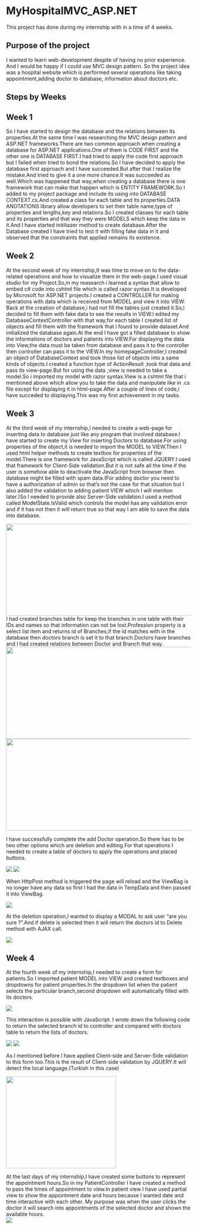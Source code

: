 # MyHospitalMVC_ASP.NET

This project has done during my internship with in a time of 4 weeks.

## Purpose of the project
I wanted to learn web-development despite of having no prior experience. And I would be happy if I could use MVC design pattern. So the project idea was a hospital website which is performed
several operations like taking appointment,adding doctor to database, information about doctors etc.

## Steps by Weeks

## Week 1

So I have started to design the database and the relations between its properties.At the same time I was researching the MVC design pattern and ASP.NET frameworks.There are two common approach when creating a database for ASP.NET applications.One of them is CODE FIRST and the other one is DATABASE FIRST.I had tried to apply the code first approach but I failed when tried to bond the relations.So I have decided to apply the database first approach and I have succeeded.But after that I realize the mistake.And tried to give it a one more chance.It was succeeded as well.Which was happened that way,when creating a database there is one framework that can make that happen which is ENTITY FRAMEWORK.So I added to my project package and include its using into  DATABASE CONTEXT.cs.And created a class for each table and its properties.DATA ANOTATIONS library allow developers to set their table name,type of properties and lengths,key and relations.So I created classes for each table and  its properties and that way they were MODELS which keep the data in it.And I have started initiliazer method to create database.After the Database created I have tried to test it with filling  fake data in it and observed that the constraints that applied remains its existence.

## Week 2
At the second week of my internship,It was time to move on to the data-related operations and how to visualize them in the web-page.I used visual studio for my Project.So,in my reasearch i learned a syntax that allow to embed c# code into cshtml file which is called razor syntax.It is developed by Microsoft for ASP.NET projects.I created a CONTROLLER for making operations with data which is received from MODEL and view it into VIEW.
Back at the creation of database,i had not fill the tables just created it.So,I decided to fill them with fake data to see the results in VIEW.I edited my DatabaseContextController with that way,for each table I created list of objects and fill them with the framework that i found to provide dataset.And initialized the database again.At the end I have got a filled database to show the informations of doctors and patients into VIEW.For displaying the data into View,the data must be taken from database and pass it to the controller then controller can pass it to the VIEW.In my homepageController,I created an object of DatabaseContext and took those list of objects into a same kinds of objects.I created a function type of ActionResult ,took that data and pass its view-page.But for using the data ,view is needed to take a model.So i imported my model with razor syntax.View is a cshtml file that i mentioned above which allow you to take the data and manipulate like in .cs file except for displaying it in html-page.After a couple of lines of code,i have succeded to displaying.This was my first achievement in my tasks.

## Week 3
At the third week of my internship,I needed to create a web-page for inserting data to database just like any program that involved database.I have started to create my View for inserting Doctors to database.For using properties of the object,it is needed to import the MODEL to VIEW.Then I used html helper methods to create textbox for properties of the model.There is one framework for JavaScript which is called JQUERY.I used that framework for Client-Side validation.But it is not safe all the time if the user is somehow able to deactivate the JavaScript from browser then database might be filled with spam data.(For adding doctor you need to have a authorization of admin so that’s not the case for that situation but I also added the validation to adding patient VIEW which I will mention later.)So I needed to provide also Server-Side validation.I used a method called ModelState.IsValid which controls the model has any validation error and if it has not then it will return true so that way I am able to save the data into database.

<img src="https://github.com/unalyagiz/MyHospitalMVC_ASP.NET/blob/master/trunk/images/1.png" width="600" height="250"/>
I had created branches table for keep the branches in one table with their IDs and names so that information can not be lost.Profession property is a select list item and returns id of Branches,if the id matches with in the database then doctors branch is set it to that branch.Doctors have branches and I had created relations between Doctor and Branch that way.

<img src="https://github.com/unalyagiz/MyHospitalMVC_ASP.NET/blob/master/trunk/images/2.png" width="600" height="250"/>
<img src="https://github.com/unalyagiz/MyHospitalMVC_ASP.NET/blob/master/trunk/images/3.png" width="600" height="250"/>

I have successfully complete the add Doctor operation.So there has to be two other options which are deletion and editing.For that operations I needed to create a table of doctors to apply the operations and placed buttons.

<img src="https://github.com/unalyagiz/MyHospitalMVC_ASP.NET/blob/master/trunk/images/4.png" />
<img src="https://github.com/unalyagiz/MyHospitalMVC_ASP.NET/blob/master/trunk/images/5.png" />

When HttpPost method is triggered the page will reload and the ViewBag is no longer have any data so first I had the data in TempData and then passed it into ViewBag.

<img src="https://github.com/unalyagiz/MyHospitalMVC_ASP.NET/blob/master/trunk/images/6.png" />

At the deletion operation,I wanted to display a MODAL to ask user “are you sure ?”.And if delete is selected then it will return the doctors id to Delete method with AJAX call.

<img src="https://github.com/unalyagiz/MyHospitalMVC_ASP.NET/blob/master/trunk/images/7.png" />

## Week 4
At the fourth week of my internship,I needed to create a form for patients.So I imported patient MODEL into VIEW and created textboxes and dropdowns for patient properties.In the dropdown list when the patient selects the particular branch,second dropdown will automatically filled with its doctors.

<img src="https://github.com/unalyagiz/MyHospitalMVC_ASP.NET/blob/master/trunk/images/8.png" />

This interaction is possible with JavaScript. I wrote down the following code to return the selected branch id to controller and compared with doctors table to return the lists of doctors.

<img src="https://github.com/unalyagiz/MyHospitalMVC_ASP.NET/blob/master/trunk/images/9.png" />
<img src="https://github.com/unalyagiz/MyHospitalMVC_ASP.NET/blob/master/trunk/images/10.png" />

As I mentioned before I have applied Client-side and Server-Side validation to this form too.This is the result of Client-side validation by  JQUERY.It will detect the local language.(Turkish in this case)

<img src="https://github.com/unalyagiz/MyHospitalMVC_ASP.NET/blob/master/trunk/images/11.png" width="300" height="250" />

At the last days of my internship,I have created some buttons to represent the appointment hours.So in my PatientController I have created a method to pass the times of appointment to view.In patient view I have used partial view to show the appointment date and hours because I wanted date and time interactive with each other.
My purpose was when the user clicks the doctor it will search into appointments of the selected doctor and shown the available hours.
</br>
<img src="https://github.com/unalyagiz/MyHospitalMVC_ASP.NET/blob/master/trunk/images/12.png" />



